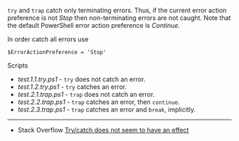 
`try` and `trap` catch only terminating errors. Thus, if the current error
action preference is not *Stop* then non-terminating errors are not caught.
Note that the default PowerShell error action preference is *Continue*.

In order catch all errors use

    $ErrorActionPreference = 'Stop'

Scripts

- *test.1.1.try.ps1* - `try` does not catch an error.
- *test.1.2.try.ps1* - `try` catches an error.
- *test.2.1.trap.ps1* - `trap` does not catch an error.
- *test.2.2.trap.ps1* - `trap` catches an error, then `continue`.
- *test.2.3.trap.ps1* - `trap` catches an error and `break`, implicitly.

---

- Stack Overflow [Try/catch does not seem to have an effect](http://stackoverflow.com/q/1142211/323582)
